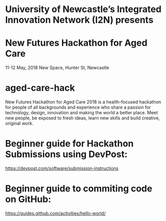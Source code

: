 # University of Newcastle’s Integrated Innovation Network (I2N) presents 
# New Futures Hackathon for Aged Care
11-12 May, 2018 
New Space, Hunter St, Newcastle


# aged-care-hack
New Futures Hackathon for Aged Care 2018 is a health-focused hackathon for people of all backgrounds and experience who share a passion for technology, design, innovation and making the world a better place. Meet new people, be exposed to fresh ideas, learn new skills and build creative, original work. 

# Beginner guide for Hackathon Submissions using DevPost: 
https://devpost.com/software/submission-instructions

# Beginner guide to commiting code on GitHub:
https://guides.github.com/activities/hello-world/
